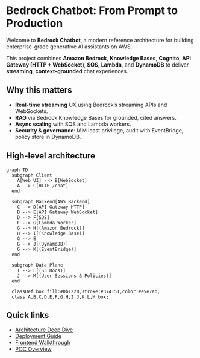 # Bedrock Chatbot: From Prompt to Production

Welcome to **Bedrock Chatbot**, a modern reference architecture for building enterprise-grade generative AI assistants on AWS.

This project combines **Amazon Bedrock**, **Knowledge Bases**, **Cognito**, **API Gateway (HTTP + WebSocket)**, **SQS**, **Lambda**, and **DynamoDB** to deliver **streaming**, **context-grounded** chat experiences.

## Why this matters
- **Real-time streaming** UX using Bedrock’s streaming APIs and WebSockets.
- **RAG** via Bedrock Knowledge Bases for grounded, cited answers.
- **Async scaling** with SQS and Lambda workers.
- **Security & governance**: IAM least privilege, audit with EventBridge, policy store in DynamoDB.

## High-level architecture

```mermaid
graph TD
  subgraph Client
    A[Web UI] --> B[WebSocket]
    A --> C[HTTP /chat]
  end

  subgraph Backend[AWS Backend]
    C --> D[API Gateway HTTP]
    B --> E[API Gateway WebSocket]
    D --> F[SQS]
    F --> G[Lambda Worker]
    G --> H[(Amazon Bedrock)]
    H --> I[(Knowledge Base)]
    G --> E
    G --> J[(DynamoDB)]
    G --> K[(EventBridge)]
  end

  subgraph Data Plane
    I --> L[(S3 Docs)]
    J --> M[(User Sessions & Policies)]
  end

  classDef box fill:#0b1220,stroke:#374151,color:#e5e7eb;
  class A,B,C,D,E,F,G,H,I,J,K,L,M box;
```

## Quick links
- [Architecture Deep Dive](architecture.md)
- [Deployment Guide](deployment.md)
- [Frontend Walkthrough](frontend.md)
- [POC Overview](poc.md)
